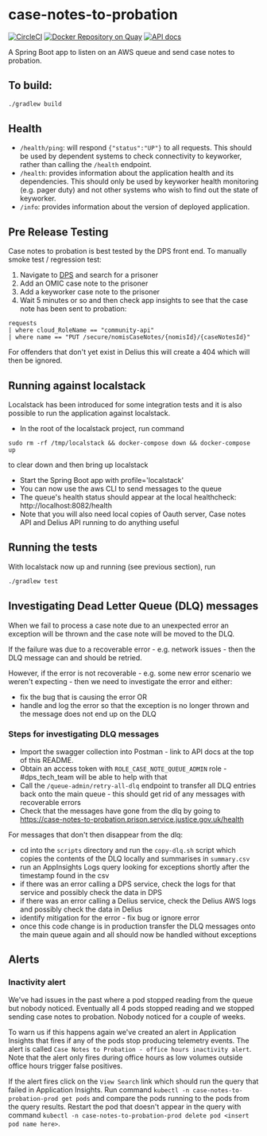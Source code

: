 # case-notes-to-probation

[![CircleCI](https://circleci.com/gh/ministryofjustice/case-notes-to-probation/tree/main.svg?style=svg)](https://circleci.com/gh/ministryofjustice/case-notes-to-probation)
[![Docker Repository on Quay](https://quay.io/repository/hmpps/case-notes-to-probation/status)](https://quay.io/repository/hmpps/case-notes-to-probation)
[![API docs](https://img.shields.io/badge/API_docs_-view-85EA2D.svg?logo=swagger)](https://case-notes-to-probation-dev.prison.service.justice.gov.uk/swagger-ui.html)

A Spring Boot app to listen on an AWS queue and send case notes to probation.

## To build:

```bash
./gradlew build
```

## Health

- `/health/ping`: will respond `{"status":"UP"}` to all requests.  This should be used by dependent systems to check connectivity to keyworker,
rather than calling the `/health` endpoint.
- `/health`: provides information about the application health and its dependencies.  This should only be used
by keyworker health monitoring (e.g. pager duty) and not other systems who wish to find out the state of keyworker.
- `/info`: provides information about the version of deployed application.

## Pre Release Testing

Case notes to probation is best tested by the DPS front end.  To manually smoke test / regression test:

1. Navigate to [DPS](https://digital-preprod.prison.service.justice.gov.uk/) and search for a prisoner
1. Add an OMIC case note to the prisoner
1. Add a keyworker case note to the prisoner
1. Wait 5 minutes or so and then check app insights to see that the case note has been sent to probation:
```
requests
| where cloud_RoleName == "community-api"
| where name == "PUT /secure/nomisCaseNotes/{nomisId}/{caseNotesId}"
```
For offenders that don't yet exist in Delius this will create a 404 which will then be ignored.

## Running against localstack

Localstack has been introduced for some integration tests and it is also possible to run the application against localstack.

* In the root of the localstack project, run command
```
sudo rm -rf /tmp/localstack && docker-compose down && docker-compose up
```
to clear down and then bring up localstack
* Start the Spring Boot app with profile='localstack'
* You can now use the aws CLI to send messages to the queue
* The queue's health status should appear at the local healthcheck: http://localhost:8082/health
* Note that you will also need local copies of Oauth server, Case notes API and Delius API running to do anything useful

## Running the tests

With localstack now up and running (see previous section), run
```bash
./gradlew test
```

## Investigating Dead Letter Queue (DLQ) messages

When we fail to process a case note due to an unexpected error an exception will be thrown and the case note will be moved to the DLQ.

If the failure was due to a recoverable error - e.g. network issues - then the DLQ message can and should be retried.

However, if the error is not recoverable - e.g. some new error scenario we weren't expecting - then we need to investigate the error and either:
* fix the bug that is causing the error OR
* handle and log the error so that the exception is no longer thrown and the message does not end up on the DLQ

### Steps for investigating DLQ messages
* Import the swagger collection into Postman - link to API docs at the top of this README.
* Obtain an access token with `ROLE_CASE_NOTE_QUEUE_ADMIN` role - #dps_tech_team will be able to help with that
* Call the `/queue-admin/retry-all-dlq` endpoint to transfer all DLQ entries back onto the main queue - this should get rid of any messages with recoverable errors
* Check that the messages have gone from the dlq by going to https://case-notes-to-probation.prison.service.justice.gov.uk/health

For messages that don't then disappear from the dlq:
* cd into the `scripts` directory and run the `copy-dlq.sh` script which copies the contents of the DLQ locally and summarises in `summary.csv` 
* run an AppInsights Logs query looking for exceptions shortly after the timestamp found in the csv
* if there was an error calling a DPS service, check the logs for that service and possibly check the data in DPS
* if there was an error calling a Delius service, check the Delius AWS logs and possibly check the data in Delius
* identify mitigation for the error - fix bug or ignore error
* once this code change is in production transfer the DLQ messages onto the main queue again and all should now be handled without exceptions

## Alerts

### Inactivity alert

We've had issues in the past where a pod stopped reading from the queue but nobody noticed. Eventually all 4 pods stopped reading and we stopped sending case notes to probation. Nobody noticed for a couple of weeks.

To warn us if this happens again we've created an alert in Application Insights that fires if any of the pods stop producing telemetry events. The alert is called `Case Notes to Probation - office hours inactivity alert`. Note that the alert only fires during office hours as low volumes outside office hours trigger false positives.

If the alert fires click on the `View Search` link which should run the query that failed in Application Insights. Run command `kubectl -n case-notes-to-probation-prod get pods` and compare the pods running to the pods from the query results. Restart the pod that doesn't appear in the query with command `kubectl -n case-notes-to-probation-prod delete pod <insert pod name here>`.